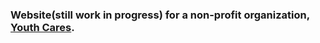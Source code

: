 <h3>Website(still work in progress) for a non-profit organization, <a href='https://youth-cares.org'>Youth Cares</a>.

